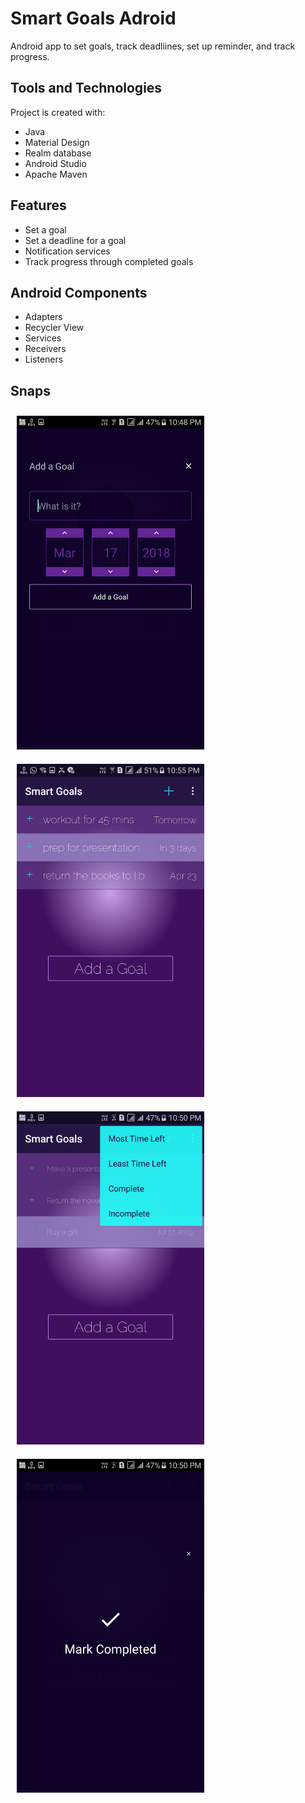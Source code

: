# Smart Goals Adroid

Android app to set goals, track deadliines, set up reminder, and track progress.

## Tools and Technologies

Project is created with:
* Java
* Material Design
* Realm database
* Android Studio
* Apache Maven

## Features

* Set a goal
* Set a deadline for a goal
* Notification services
* Track progress through completed goals

## Android Components

* Adapters
* Recycler View
* Services
* Receivers
* Listeners

## Snaps
        
<img src="/ss/Screenshot_20180317-224819.png" width="300" title="Add a goal" hspace="10" vspace="10">  <img src="/ss/Screenshot_20180323-225509.png" width="300" title="Goals Screen" hspace="10" vspace="10">  <img src="/ss/Screenshot_20180317-225058.png" width="300" title="time dialog box" hspace="10" vspace="10">  <img src="/ss/Screenshot_20180317-225050.png" width="300" title="Mark as completed" hspace="10" vspace="10">



